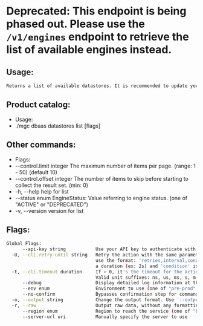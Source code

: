 # **Deprecated**: This endpoint is being phased out. Please use the `/v1/engines` endpoint to retrieve the list of available engines instead.

## Usage:
```bash
Returns a list of available datastores. It is recommended to update your integration to use the newer `/v1/engines` endpoint for improved functionality and future compatibility.
```

## Product catalog:
- Usage:
- ./mgc dbaas datastores list [flags]

## Other commands:
- Flags:
- --control.limit integer    The maximum number of items per page. (range: 1 - 50) (default 10)
- --control.offset integer   The number of items to skip before starting to collect the result set. (min: 0)
- -h, --help                     help for list
- --status enum              EngineStatus: Value referring to engine status. (one of "ACTIVE" or "DEPRECATED")
- -v, --version                  version for list

## Flags:
```bash
Global Flags:
      --api-key string           Use your API key to authenticate with the API
  -U, --cli.retry-until string   Retry the action with the same parameters until the given condition is met. The flag parameters
                                 use the format: 'retries,interval,condition', where 'retries' is a positive integer, 'interval' is
                                 a duration (ex: 2s) and 'condition' is a 'engine=value' pair such as "jsonpath=expression"
  -t, --cli.timeout duration     If > 0, it's the timeout for the action execution. It's specified as numbers and unit suffix.
                                 Valid unit suffixes: ns, us, ms, s, m and h. Examples: 300ms, 1m30s
      --debug                    Display detailed log information at the debug level
      --env enum                 Environment to use (one of "pre-prod" or "prod") (default "prod")
      --no-confirm               Bypasses confirmation step for commands that ask a confirmation from the user
  -o, --output string            Change the output format. Use '--output=help' to know more details.
  -r, --raw                      Output raw data, without any formatting or coloring
      --region enum              Region to reach the service (one of "br-mgl1", "br-ne1" or "br-se1") (default "br-se1")
      --server-url uri           Manually specify the server to use
```

